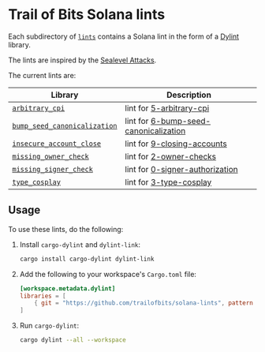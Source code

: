 # Trail of Bits Solana lints

Each subdirectory of [`lints`](lints) contains a Solana lint in the form of a [Dylint](https://github.com/trailofbits/dylint) library.

The lints are inspired by the [Sealevel Attacks](https://github.com/coral-xyz/sealevel-attacks).

The current lints are:

| Library                                                          | Description                                                                                                                              |
| ---------------------------------------------------------------- | ---------------------------------------------------------------------------------------------------------------------------------------- |
| [`arbitrary_cpi`](lints/arbitrary_cpi)                           | lint for [5-arbitrary-cpi](https://github.com/coral-xyz/sealevel-attacks/tree/master/programs/5-arbitrary-cpi)                           |
| [`bump_seed_canonicalization`](lints/bump_seed_canonicalization) | lint for [6-bump-seed-canonicalization](https://github.com/coral-xyz/sealevel-attacks/tree/master/programs/7-bump-seed-canonicalization) |
| [`insecure_account_close`](lints/insecure_account_close)         | lint for [9-closing-accounts](https://github.com/coral-xyz/sealevel-attacks/tree/master/programs/9-closing-accounts)                     |
| [`missing_owner_check`](lints/missing_owner_check)               | lint for [2-owner-checks](https://github.com/coral-xyz/sealevel-attacks/tree/master/programs/2-owner-checks)                             |
| [`missing_signer_check`](lints/missing_signer_check)             | lint for [0-signer-authorization](https://github.com/coral-xyz/sealevel-attacks/tree/master/programs/0-signer-authorization)             |
| [`type_cosplay`](lints/type_cosplay)                             | lint for [3-type-cosplay](https://github.com/coral-xyz/sealevel-attacks/tree/master/programs/3-type-cosplay)                             |

## Usage

To use these lints, do the following:

1. Install `cargo-dylint` and `dylint-link`:

   ```sh
   cargo install cargo-dylint dylint-link
   ```

2. Add the following to your workspace's `Cargo.toml` file:

   ```toml
   [workspace.metadata.dylint]
   libraries = [
       { git = "https://github.com/trailofbits/solana-lints", pattern = "lints/*" },
   ]
   ```

3. Run `cargo-dylint`:
   ```sh
   cargo dylint --all --workspace
   ```
